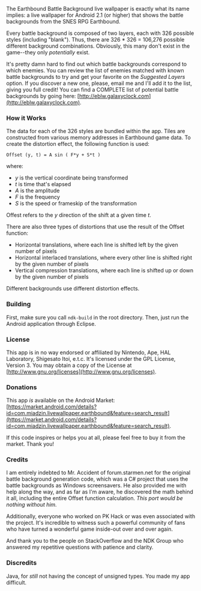 The Earthbound Battle Background live wallpaper is exactly what its name implies: a live wallpaper for Android 2.1 (or higher) that shows the battle backgrounds from the SNES RPG Earthbound.

Every battle background is composed of two layers, each with 326 possible styles (including "blank"). Thus, there are 326 * 326 = 106,276 possible different background combinations. Obviously, this many don't exist in the game--they only _potentially_ exist.

It's pretty damn hard to find out which battle backgrounds correspond to which enemies. You can review the list of enemies matched with known battle backgrounds to try and get your favorite on the *Suggested Layers* option. If you discover a new one, please, email me and I'll add it to the list, giving you full credit! You can find a COMPLETE list of potential battle backgrounds by going here: [http://eblw.galaxyclock.com](http://eblw.galaxyclock.com).

### How it Works

The data for each of the 326 styles are bundled within the app. Tiles are constructed from various memory addresses in Earthbound game data. To create the distortion effect, the following function is used:

    Offset (y, t) = A sin ( F*y + S*t )

where:

*  _y_ is the vertical coordinate being transformed
*  _t_ is time that's elapsed
*  _A_ is the amplitude
*  _F_ is the frequency
*  _S_ is the speed or frameskip of the transformation

Offest refers to the _y_ direction of the shift at a given time _t_.

There are also three types of distortions that use the result of the Offset function:

*  Horizontal translations, where each line is shifted left by the given number of pixels
*  Horizontal interlaced translations, where every other line is shifted right by the given number of pixels
*  Vertical compression translations, where each line is shifted up or down by the given number of pixels

Different backgrounds use different distortion effects.

### Building

First, make sure you call `ndk-build` in the root directory. Then, just run the Android application through Eclipse.

### License

This app is in no way endorsed or affiliated by Nintendo, Ape, HAL Laboratory, Shigesato Itoi, e.t.c. It's licensed under the GPL License, Version 3. You may obtain a copy of the License at [http://www.gnu.org/licenses](http://www.gnu.org/licenses).

### Donations

This app _is_ available on the Android Market: [https://market.android.com/details?id=com.miadzin.livewallpaper.earthbound&feature=search_result](https://market.android.com/details?id=com.miadzin.livewallpaper.earthbound&feature=search_result).

If this code inspires or helps you at all, please feel free to buy it from the market. Thank you!

### Credits

I am entirely indebted to Mr. Accident of forum.starmen.net for the original battle background generation code, which was a C# project that uses the battle backgrounds as Windows screensavers. He also provided me with help along the way, and as far as I'm aware, he discovered the math behind it all, including the entire Offset function calculation. *This port would be nothing without him.*

Additionally, everyone who worked on PK Hack or was even associated with the project. It's incredible to witness such a powerful community of fans who have turned a wonderful game inside-out over and over again.

And thank you to the people on StackOverflow and the NDK Group who answered my repetitive questions with patience and clarity.

### Discredits

Java, for _still_ not having the concept of unsigned types. You made my app difficult.